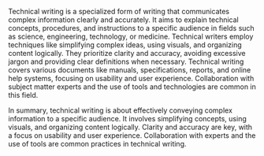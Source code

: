 Technical writing is a specialized form of writing that communicates complex information clearly and accurately. It aims
to explain technical concepts, procedures, and instructions to a specific audience in fields such as science,
engineering, technology, or medicine. Technical writers employ techniques like simplifying complex ideas, using visuals,
and organizing content logically. They prioritize clarity and accuracy, avoiding excessive jargon and providing clear
definitions when necessary. Technical writing covers various documents like manuals, specifications, reports, and online
help systems, focusing on usability and user experience. Collaboration with subject matter experts and the use of tools
and technologies are common in this field.

In summary, technical writing is about effectively conveying complex information to a specific audience. It involves
simplifying concepts, using visuals, and organizing content logically. Clarity and accuracy are key, with a focus on
usability and user experience. Collaboration with experts and the use of tools are common practices in technical
writing.
